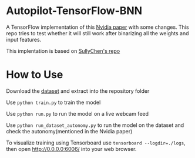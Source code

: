 # Autopilot-TensorFlow-BNN
A TensorFlow implementation of this [Nvidia paper](https://arxiv.org/pdf/1604.07316.pdf) with some changes. This repo tries to test whether it will still work after binarizing all the weights and input features.

This implentation is based on [SullyChen's repo](https://github.com/SullyChen/Autopilot-TensorFlow)

# How to Use
Download the [dataset](https://drive.google.com/file/d/0B-KJCaaF7elleG1RbzVPZWV4Tlk/view?usp=sharing) and extract into the repository folder

Use `python train.py` to train the model

Use `python run.py` to run the model on a live webcam feed

Use `python run_dataset_autonomy.py` to run the model on the dataset and check the autonomy(mentioned in the Nvidia paper)

To visualize training using Tensorboard use `tensorboard --logdir=./logs`, then open http://0.0.0.0:6006/ into your web browser.
